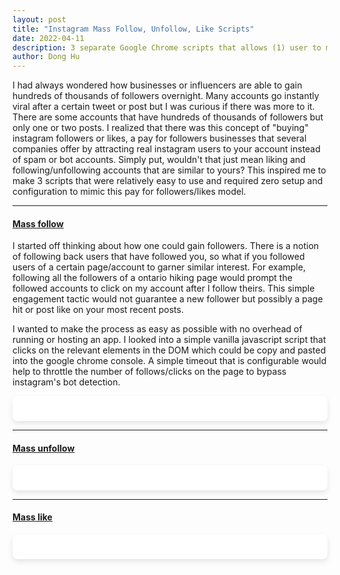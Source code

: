 ```yaml
---
layout: post
title: "Instagram Mass Follow, Unfollow, Like Scripts"
date: 2022-04-11
description: 3 separate Google Chrome scripts that allows (1) user to mass follow instagram users on another's profile, (2) user to mass unfollow instagram users on another's profile and (3) user to mass like posts on a certain hashtag/search query.
author: Dong Hu
---
```


<style>
/* Container to wrap the Gist */
.gist-container {
    background-color: #ffffff;
    padding: 20px;
    border-radius: 8px;
    box-shadow: 0 4px 8px rgba(0, 0, 0, 0.1);
    max-width: 800px;
    margin: 0 auto;
    overflow: hidden;
}

/* Styling for the script tag wrapper (where the Gist code will appear) */
.gist-container script {
    display: block;
    width: 100%;
    max-width: 100%;
}

/* You can also add some padding and borders to the container to make it look better */
.gist-container pre {
    padding: 10px;
    background-color: #f6f8fa;
    border-radius: 5px;
    overflow-x: auto;
    font-size: 16px;
    color: #333;
}
</style>

I had always wondered how businesses or influencers are able to gain hundreds of thousands of followers overnight. Many accounts go instantly viral after a certain tweet or post but I was curious if there was more to it. There are some accounts that have hundreds of thousands of followers but only one or two posts. I realized that there was this concept of "buying" instagram followers or likes, a pay for followers businesses that several companies offer by attracting real instagram users to your account instead of spam or bot accounts. Simply put, wouldn't that just mean liking and following/unfollowing accounts that are similar to yours? This inspired me to make 3 scripts that were relatively easy to use and required zero setup and configuration to mimic this pay for followers/likes model.

<hr />

#### [Mass follow](https://gist.github.com/chaodonghu/c25c7ee3e3eb85c0a0de051892e596a4#file-follow-instagram-js)

I started off thinking about how one could gain followers. There is a notion of following back users that have followed you, so what if you followed users of a certain page/account to garner similar interest. For example, following all the followers of a ontario hiking page would prompt the followed accounts to click on my account after I follow theirs. This simple engagement tactic would not guarantee a new follower but possibly a page hit or post like on your most recent posts.

I wanted to make the process as easy as possible with no overhead of running or hosting an app. I looked into a simple vanilla javascript script that clicks on the relevant elements in the DOM which could be copy and pasted into the google chrome console. A simple timeout that is configurable would help to throttle the number of follows/clicks on the page to bypass instagram's bot detection.

 <div class="gist-container">
    <script src="https://gist.github.com/chaodonghu/c25c7ee3e3eb85c0a0de051892e596a4.js"></script>
</div>

<hr />

#### [Mass unfollow](https://gist.github.com/chaodonghu/c942b6ca8f8c247ccacd3b0123ff3580)

 <div class="gist-container">
    <script src="https://gist.github.com/chaodonghu/c942b6ca8f8c247ccacd3b0123ff3580.js"></script>
</div>

<hr />

#### [Mass like](https://gist.github.com/chaodonghu/e4775571f30b2b0f990d0759822ba4c1)

 <div class="gist-container">
    <script src="https://gist.github.com/chaodonghu/e4775571f30b2b0f990d0759822ba4c1.js"></script>
</div>
